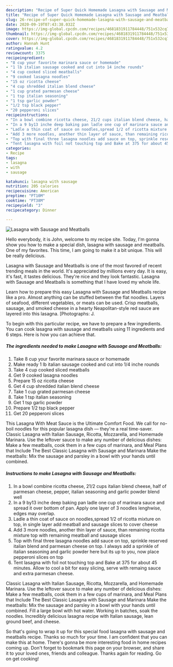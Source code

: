 ```yaml
---
description: "Recipe of Super Quick Homemade Lasagna with Sausage and Meatballs"
title: "Recipe of Super Quick Homemade Lasagna with Sausage and Meatballs"
slug: 26-recipe-of-super-quick-homemade-lasagna-with-sausage-and-meatballs
date: 2020-09-19T07:43:38.032Z
image: https://img-global.cpcdn.com/recipes/4681831911784448/751x532cq70/lasagna-with-sausage-and-meatballs-recipe-main-photo.jpg
thumbnail: https://img-global.cpcdn.com/recipes/4681831911784448/751x532cq70/lasagna-with-sausage-and-meatballs-recipe-main-photo.jpg
cover: https://img-global.cpcdn.com/recipes/4681831911784448/751x532cq70/lasagna-with-sausage-and-meatballs-recipe-main-photo.jpg
author: Hannah Hunt
ratingvalue: 4.2
reviewcount: 3375
recipeingredient:
- "8 cup your favorite marinara sauce or homemade"
- "1 lb italian sausage cooked and cut into 14 inche rounds"
- "4 cup cooked sliced meatballs"
- "9 cooked lasagna noodles"
- "15 oz ricotta cheese"
- "4 cup shredded italian blend cheese"
- "1 cup grated parmesan cheese"
- "1 tsp italian seasoning"
- "1 tsp garlic powder"
- "1/2 tsp black pepper"
- "20 pepperoni slices"
recipeinstructions:
- "In a bowl combine ricotta cheese, 21/2 cups italian blend cheese, half of parmesan cheese, pepper, italian seasoning and garlic powder blend well"
- "In a 9 by13 inche deep baking pan ladle one cup of marinara sauce and spread it over bottom of pan. Apply one layer of 3 noodles lenghwise, edges may overlap."
- "Ladle a thin coat of sauce on noodles,spread 1/2 of ricotta mixture on top, in single layer add meatball and sausage slices to cover cheese"
- "Add 3 more noodles, another thin layer of sauce, than remaining ricotta mixture top with remaining meatball and sausage slices"
- "Top with final three lasagna noodles add sauce on top, sprinkle reserved italian blend and parmesan cheese on top. I always add a sprinkle of italian seasoning and garlic powder here but its up to you, now place pepperoni slices on top"
- "Tent lasagna with foil not touching top and Bake at 375 for about 45 minutes. Allow to cool a bit for easy slicing, serve with remaing sauce and extra parmesan cheese."
categories:
- Recipe
tags:
- lasagna
- with
- sausage

katakunci: lasagna with sausage 
nutrition: 205 calories
recipecuisine: American
preptime: "PT10M"
cooktime: "PT38M"
recipeyield: "3"
recipecategory: Dinner

---
```



![Lasagna with Sausage and Meatballs](https://img-global.cpcdn.com/recipes/4681831911784448/751x532cq70/lasagna-with-sausage-and-meatballs-recipe-main-photo.jpg)

Hello everybody, it is John, welcome to my recipe site. Today, I'm gonna show you how to make a special dish, lasagna with sausage and meatballs. One of my favorites. This time, I am going to make it a bit unique. This will be really delicious.

Lasagna with Sausage and Meatballs is one of the most favored of recent trending meals in the world. It's appreciated by millions every day. It is easy, it's fast, it tastes delicious. They're nice and they look fantastic. Lasagna with Sausage and Meatballs is something that I have loved my whole life.

Learn how to prepare this easy Lasagna with Sausage and Meatballs recipe like a pro. Almost anything can be stuffed between the flat noodles. Layers of seafood, different vegetables, or meats can be used. Crisp meatballs, sausage, and smoked cheese in a hearty Neapolitan-style red sauce are layered into this lasagna. [Photographs: J.


To begin with this particular recipe, we have to prepare a few ingredients. You can cook lasagna with sausage and meatballs using 11 ingredients and 6 steps. Here is how you can achieve that.

<!--inarticleads1-->

##### The ingredients needed to make Lasagna with Sausage and Meatballs:

1. Take 8 cup your favorite marinara sauce or homemade
1. Make ready 1 lb italian sausage cooked and cut into 1/4 inche rounds
1. Take 4 cup cooked sliced meatballs
1. Get 9 cooked lasagna noodles
1. Prepare 15 oz ricotta cheese
1. Get 4 cup shredded italian blend cheese
1. Take 1 cup grated parmesan cheese
1. Take 1 tsp italian seasoning
1. Get 1 tsp garlic powder
1. Prepare 1/2 tsp black pepper
1. Get 20 pepperoni slices


This Lasagna With Meat Sauce is the Ultimate Comfort Food. We call for no-boil noodles for this popular lasagna dish — they&#39;re a real time-saver. Classic Lasagna with Italian Sausage, Ricotta, Mozzarella, and Homemade Marinara. Use the leftover sauce to make any number of delicious dishes: Make a few meatballs, cook them in a few cups of marinara, and Meal Plans that Include The Best Classic Lasagna with Sausage and Marinara Make the meatballs: Mix the sausage and parsley in a bowl with your hands until combined. 

<!--inarticleads2-->

##### Instructions to make Lasagna with Sausage and Meatballs:

1. In a bowl combine ricotta cheese, 21/2 cups italian blend cheese, half of parmesan cheese, pepper, italian seasoning and garlic powder blend well
1. In a 9 by13 inche deep baking pan ladle one cup of marinara sauce and spread it over bottom of pan. Apply one layer of 3 noodles lenghwise, edges may overlap.
1. Ladle a thin coat of sauce on noodles,spread 1/2 of ricotta mixture on top, in single layer add meatball and sausage slices to cover cheese
1. Add 3 more noodles, another thin layer of sauce, than remaining ricotta mixture top with remaining meatball and sausage slices
1. Top with final three lasagna noodles add sauce on top, sprinkle reserved italian blend and parmesan cheese on top. I always add a sprinkle of italian seasoning and garlic powder here but its up to you, now place pepperoni slices on top
1. Tent lasagna with foil not touching top and Bake at 375 for about 45 minutes. Allow to cool a bit for easy slicing, serve with remaing sauce and extra parmesan cheese.


Classic Lasagna with Italian Sausage, Ricotta, Mozzarella, and Homemade Marinara. Use the leftover sauce to make any number of delicious dishes: Make a few meatballs, cook them in a few cups of marinara, and Meal Plans that Include The Best Classic Lasagna with Sausage and Marinara Make the meatballs: Mix the sausage and parsley in a bowl with your hands until combined. Fill a large bowl with hot water. Working in batches, soak the noodles. Incredibly delicious lasagna recipe with Italian sausage, lean ground beef, and cheese. 

So that's going to wrap it up for this special food lasagna with sausage and meatballs recipe. Thanks so much for your time. I am confident that you can make this at home. There's gonna be more interesting food in home recipes coming up. Don't forget to bookmark this page on your browser, and share it to your loved ones, friends and colleague. Thanks again for reading. Go on get cooking!
